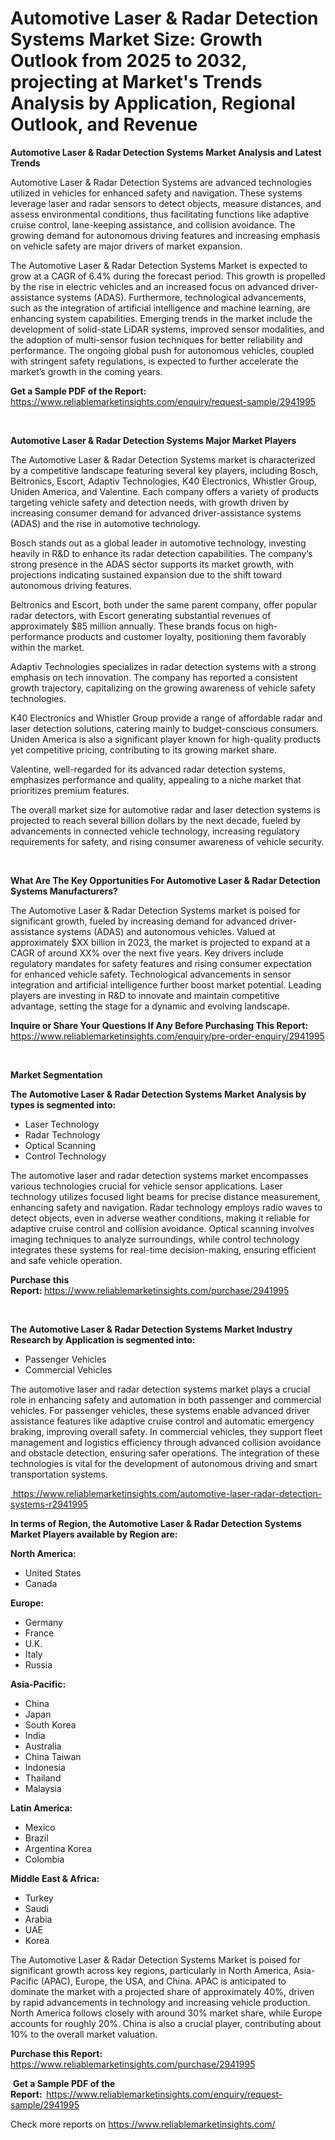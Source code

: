 <p><h1>Automotive Laser & Radar Detection Systems Market Size: Growth Outlook from 2025 to 2032, projecting at Market's Trends Analysis by Application, Regional Outlook, and Revenue</h1></p><p><strong>Automotive Laser & Radar Detection Systems Market Analysis and Latest Trends</strong></p>
<p><p>Automotive Laser & Radar Detection Systems are advanced technologies utilized in vehicles for enhanced safety and navigation. These systems leverage laser and radar sensors to detect objects, measure distances, and assess environmental conditions, thus facilitating functions like adaptive cruise control, lane-keeping assistance, and collision avoidance. The growing demand for autonomous driving features and increasing emphasis on vehicle safety are major drivers of market expansion.</p><p>The Automotive Laser & Radar Detection Systems Market is expected to grow at a CAGR of 6.4% during the forecast period. This growth is propelled by the rise in electric vehicles and an increased focus on advanced driver-assistance systems (ADAS). Furthermore, technological advancements, such as the integration of artificial intelligence and machine learning, are enhancing system capabilities. Emerging trends in the market include the development of solid-state LiDAR systems, improved sensor modalities, and the adoption of multi-sensor fusion techniques for better reliability and performance. The ongoing global push for autonomous vehicles, coupled with stringent safety regulations, is expected to further accelerate the market’s growth in the coming years.</p></p>
<p><strong>Get a Sample PDF of the Report:&nbsp;</strong> <a href="https://www.reliablemarketinsights.com/enquiry/request-sample/2941995?utm_campaign=2244&utm_medium=2&utm_source=Github&utm_content=ia&utm_term=15032025&utm_id=automotive-laser-radar-detection-systems">https://www.reliablemarketinsights.com/enquiry/request-sample/2941995</a></p>
<p>&nbsp;</p>
<p><strong>Automotive Laser & Radar Detection Systems Major Market Players</strong></p>
<p><p>The Automotive Laser & Radar Detection Systems market is characterized by a competitive landscape featuring several key players, including Bosch, Beltronics, Escort, Adaptiv Technologies, K40 Electronics, Whistler Group, Uniden America, and Valentine. Each company offers a variety of products targeting vehicle safety and detection needs, with growth driven by increasing consumer demand for advanced driver-assistance systems (ADAS) and the rise in automotive technology.</p><p>Bosch stands out as a global leader in automotive technology, investing heavily in R&D to enhance its radar detection capabilities. The company’s strong presence in the ADAS sector supports its market growth, with projections indicating sustained expansion due to the shift toward autonomous driving features.</p><p>Beltronics and Escort, both under the same parent company, offer popular radar detectors, with Escort generating substantial revenues of approximately $85 million annually. These brands focus on high-performance products and customer loyalty, positioning them favorably within the market.</p><p>Adaptiv Technologies specializes in radar detection systems with a strong emphasis on tech innovation. The company has reported a consistent growth trajectory, capitalizing on the growing awareness of vehicle safety technologies.</p><p>K40 Electronics and Whistler Group provide a range of affordable radar and laser detection solutions, catering mainly to budget-conscious consumers. Uniden America is also a significant player known for high-quality products yet competitive pricing, contributing to its growing market share.</p><p>Valentine, well-regarded for its advanced radar detection systems, emphasizes performance and quality, appealing to a niche market that prioritizes premium features.</p><p>The overall market size for automotive radar and laser detection systems is projected to reach several billion dollars by the next decade, fueled by advancements in connected vehicle technology, increasing regulatory requirements for safety, and rising consumer awareness of vehicle security.</p></p>
<p>&nbsp;</p>
<p><strong>What Are The Key Opportunities For Automotive Laser & Radar Detection Systems Manufacturers?</strong></p>
<p><p>The Automotive Laser & Radar Detection Systems market is poised for significant growth, fueled by increasing demand for advanced driver-assistance systems (ADAS) and autonomous vehicles. Valued at approximately $XX billion in 2023, the market is projected to expand at a CAGR of around XX% over the next five years. Key drivers include regulatory mandates for safety features and rising consumer expectation for enhanced vehicle safety. Technological advancements in sensor integration and artificial intelligence further boost market potential. Leading players are investing in R&D to innovate and maintain competitive advantage, setting the stage for a dynamic and evolving landscape.</p></p>
<p><strong>Inquire or Share Your Questions If Any Before Purchasing This Report:</strong> <a href="https://www.reliablemarketinsights.com/enquiry/pre-order-enquiry/2941995?utm_campaign=2244&utm_medium=2&utm_source=Github&utm_content=ia&utm_term=15032025&utm_id=automotive-laser-radar-detection-systems">https://www.reliablemarketinsights.com/enquiry/pre-order-enquiry/2941995</a></p>
<p>&nbsp;</p>
<p><strong>Market Segmentation</strong></p>
<p><strong>The Automotive Laser & Radar Detection Systems Market Analysis by types is segmented into:</strong></p>
<p><ul><li>Laser Technology</li><li>Radar Technology</li><li>Optical Scanning</li><li>Control Technology</li></ul></p>
<p><p>The automotive laser and radar detection systems market encompasses various technologies crucial for vehicle sensor applications. Laser technology utilizes focused light beams for precise distance measurement, enhancing safety and navigation. Radar technology employs radio waves to detect objects, even in adverse weather conditions, making it reliable for adaptive cruise control and collision avoidance. Optical scanning involves imaging techniques to analyze surroundings, while control technology integrates these systems for real-time decision-making, ensuring efficient and safe vehicle operation.</p></p>
<p><strong>Purchase this Report:&nbsp;</strong><a href="https://www.reliablemarketinsights.com/purchase/2941995?utm_campaign=2244&utm_medium=2&utm_source=Github&utm_content=ia&utm_term=15032025&utm_id=automotive-laser-radar-detection-systems">https://www.reliablemarketinsights.com/purchase/2941995</a></p>
<p>&nbsp;</p>
<p><strong>The Automotive Laser & Radar Detection Systems Market Industry Research by Application is segmented into:</strong></p>
<p><ul><li>Passenger Vehicles</li><li>Commercial Vehicles</li></ul></p>
<p><p>The automotive laser and radar detection systems market plays a crucial role in enhancing safety and automation in both passenger and commercial vehicles. For passenger vehicles, these systems enable advanced driver assistance features like adaptive cruise control and automatic emergency braking, improving overall safety. In commercial vehicles, they support fleet management and logistics efficiency through advanced collision avoidance and obstacle detection, ensuring safer operations. The integration of these technologies is vital for the development of autonomous driving and smart transportation systems.</p></p>
<p><a href="https://www.reliablemarketinsights.com/automotive-laser-radar-detection-systems-r2941995?utm_campaign=2244&utm_medium=2&utm_source=Github&utm_content=ia&utm_term=15032025&utm_id=automotive-laser-radar-detection-systems">&nbsp;https://www.reliablemarketinsights.com/automotive-laser-radar-detection-systems-r2941995</a></p>
<p><strong>In terms of Region, the Automotive Laser & Radar Detection Systems Market Players available by Region are:</strong></p>
<p>
    <p> <strong> North America: </strong>
        <ul>
            <li>United States</li>
            <li>Canada</li>
        </ul>
        </p> 
    <p> <strong> Europe: </strong>
        <ul>
            <li>Germany</li>
            <li>France</li>
            <li>U.K.</li>
            <li>Italy</li>
            <li>Russia</li>
        </ul>
        </p> 
    <p> <strong> Asia-Pacific: </strong>
        <ul>
            <li>China</li>
            <li>Japan</li>
            <li>South Korea</li>
            <li>India</li>
            <li>Australia</li>
            <li>China Taiwan</li>
            <li>Indonesia</li>
            <li>Thailand</li>
            <li>Malaysia</li>
        </ul>
        </p> 
    <p> <strong> Latin America: </strong>
        <ul>
            <li>Mexico</li>
            <li>Brazil</li>
            <li>Argentina Korea</li>
            <li>Colombia</li>
        </ul>
        </p> 
    <p> <strong> Middle East & Africa: </strong>
        <ul>
            <li>Turkey</li>
            <li>Saudi</li>
            <li>Arabia</li>
            <li>UAE</li>
            <li>Korea</li>
        </ul>
    </p>
    </p>
<p><p>The Automotive Laser & Radar Detection Systems Market is poised for significant growth across key regions, particularly in North America, Asia-Pacific (APAC), Europe, the USA, and China. APAC is anticipated to dominate the market with a projected share of approximately 40%, driven by rapid advancements in technology and increasing vehicle production. North America follows closely with around 30% market share, while Europe accounts for roughly 20%. China is also a crucial player, contributing about 10% to the overall market valuation.</p></p>
<p><strong>Purchase this Report: </strong><a href="https://www.reliablemarketinsights.com/purchase/2941995?utm_campaign=2244&utm_medium=2&utm_source=Github&utm_content=ia&utm_term=15032025&utm_id=automotive-laser-radar-detection-systems">https://www.reliablemarketinsights.com/purchase/2941995</a></p>
<p>&nbsp;<strong>Get a Sample PDF of the Report:&nbsp;&nbsp;</strong><a href="https://www.reliablemarketinsights.com/enquiry/request-sample/2941995?utm_campaign=2244&utm_medium=2&utm_source=Github&utm_content=ia&utm_term=15032025&utm_id=automotive-laser-radar-detection-systems">https://www.reliablemarketinsights.com/enquiry/request-sample/2941995</a></p>
<p><strong></strong></p>
<p>Check more reports on <a href="https://www.reliablemarketinsights.com/?utm_campaign=2244&utm_medium=2&utm_source=Github&utm_content=ia&utm_term=15032025&utm_id=automotive-laser-radar-detection-systems">https://www.reliablemarketinsights.com/</a></p>